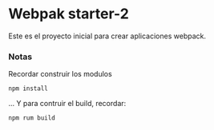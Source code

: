 # Webpak starter-2

Este es el proyecto inicial para crear aplicaciones webpack.

### Notas
Recordar construir los modulos
```
npm install
```


... Y para contruir el build, recordar:
```
npm rum build
```